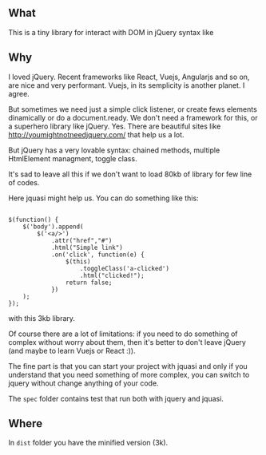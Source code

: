 ## What
This is a tiny library for interact with DOM in jQuery syntax like

## Why

I loved jQuery. Recent frameworks like React, Vuejs, Angularjs
and so on, are nice and very performant. Vuejs, in its semplicity
is another planet. I agree.

But sometimes we need just a simple click listener, 
or create fews elements dinamically or do a document.ready.
We don't need a framework for this, or a superhero
library like jQuery. 
Yes. There are beautiful sites like http://youmightnotneedjquery.com/
that help us a lot.

But jQuery has a very lovable syntax:
chained methods, multiple HtmlElement managment, toggle class.

It's sad to leave all this if we don't want to load 80kb
of library for few line of codes.

Here jquasi might help us. You can do something like this:


```

$(function() {
    $('body').append(
        $('<a/>')
            .attr("href","#")
            .html("Simple link")
            .on('click', function(e) {
                $(this)
                    .toggleClass('a-clicked')
                    .html("clicked!");
                return false;
            })
    );
});

```
with this 3kb library.

Of course there are a lot of limitations: if you need to do
something of complex without worry
about them, then it's better to don't leave jQuery
(and maybe to learn Vuejs or React :)). 

The fine part is that you can start your project with jquasi
and only if you understand that you need something of more complex,
you can switch to jquery without change anything of your code.

The `spec` folder contains test that run both with jquery and jquasi.

## Where

In `dist` folder you have the minified version (3k).

